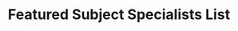 ---
title: "Featured Subject Specialists List"
layout: "list.html"
location: "none"
archivepage: true
---